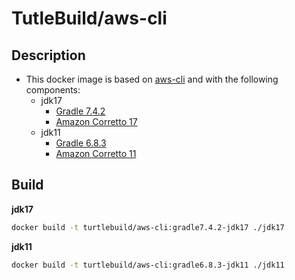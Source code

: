 # TutleBuild/aws-cli

## Description
* This docker image is based on [aws-cli](https://hub.docker.com/r/amazon/aws-cli) and with the following components:
    * jdk17
        * [Gradle 7.4.2](https://docs.gradle.org/current/userguide/userguide.html)
        * [Amazon Corretto 17](https://docs.aws.amazon.com/ja_jp/corretto/latest/corretto-17-ug/what-is-corretto-17.html)
    * jdk11
        * [Gradle 6.8.3](https://docs.gradle.org/6.8.3/userguide/userguide.html)
        * [Amazon Corretto 11](https://docs.aws.amazon.com/ja_jp/corretto/latest/corretto-11-ug/what-is-corretto-11.html)

## Build
**jdk17**
```sh
docker build -t turtlebuild/aws-cli:gradle7.4.2-jdk17 ./jdk17
```

**jdk11**
```sh
docker build -t turtlebuild/aws-cli:gradle6.8.3-jdk11 ./jdk11
```